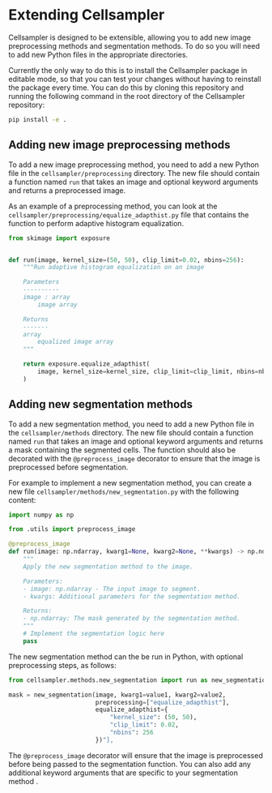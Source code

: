  # Extending Cellsampler

Cellsampler is designed to be extensible, allowing you to add new image preprocessing methods and segmentation methods. To do so you will need to add new Python files in the appropriate directories.

Currently the only way to do this is to install the Cellsampler package in editable mode, so that you can test your changes without having to reinstall the package every time. You can do this by cloning this repository and running the following command in the root directory of the Cellsampler repository:

```bash
pip install -e .
```

## Adding new image preprocessing methods

To add a new image preprocessing method, you need to add a new Python file in the `cellsampler/preprocessing` directory. The new file should contain a function named `run` that takes an image and optional keyword arguments and returns a preprocessed image. 

As an example of a preprocessing method, you can look at the `cellsampler/preprocessing/equalize_adapthist.py` file that contains the function to perform adaptive histogram equalization.


```python
from skimage import exposure


def run(image, kernel_size=(50, 50), clip_limit=0.02, nbins=256):
    """Run adaptive histogram equalization on an image

    Parameters
    ----------
    image : array
        image array

    Returns
    -------
    array
        equalized image array
    """

    return exposure.equalize_adapthist(
        image, kernel_size=kernel_size, clip_limit=clip_limit, nbins=nbins
    )
```


## Adding new segmentation methods
To add a new segmentation method, you need to add a new Python file in the `cellsampler/methods` directory. The new file should contain a function named `run` that takes an image and optional keyword arguments and returns a mask containing the segmented cells. The function should also be decorated with the `@preprocess_image` decorator to ensure that the image is preprocessed before segmentation.

For example to implement a new segmentation method, you can create a new file `cellsampler/methods/new_segmentation.py` with the following content:

```python
import numpy as np

from .utils import preprocess_image

@preprocess_image
def run(image: np.ndarray, kwarg1=None, kwarg2=None, **kwargs) -> np.ndarray:
    """
    Apply the new segmentation method to the image.

    Parameters:
    - image: np.ndarray - The input image to segment.
    - kwargs: Additional parameters for the segmentation method.

    Returns:
    - np.ndarray: The mask generated by the segmentation method.
    """
    # Implement the segmentation logic here
    pass
```


The new segmentation method can the be run in Python, with optional preprocessing steps, as follows:

```python
from cellsampler.methods.new_segmentation import run as new_segmentation

mask = new_segmentation(image, kwarg1=value1, kwarg2=value2,
                        preprocessing=["equalize_adapthist"],
                        equalize_adapthist={
                            "kernel_size": (50, 50),
                            "clip_limit": 0.02,
                            "nbins": 256
                        })"],

```

The `@preprocess_image` decorator will ensure that the image is preprocessed before being passed to the segmentation function. You can also add any additional keyword arguments that are specific to your segmentation method .

